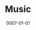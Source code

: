 ---
title: Music
date: 0007-01-01
ico: mdi:guitar-electric
color: yellow-400
hardware:
  - type: Guitar
    name: Kiesel › Vader
    sub:
      - 2021
      - Custom 6
      - Fishman Fluence
    link: https://craigerskine.com/ux/proto-kiesel-itemization/
  - type: Guitar
    name: .strandberg* › Boden
    sub:
      - 2020
      - Metal 6
      - Black Pearl
    link: https://strandbergguitars.com/product-category/family/boden-metal/
  - type: Guitar
    name: Ibanez › QX52
    sub:
      - 2021
      - Black
      - Fishman Fluence Mod
    link: https://amazon.com/dp/B09JGQ3WWR?tag=qrayg-20
  - type: Amp
    name: Positive Grid › Spark 40
    sub:
      - 40 watt
    link: https://amazon.com/dp/B08HQCG79H?tag=qrayg-20
  - type: Amp
    name: Positive Grid › Spark MINI
    sub:
      - 10 watt
    link: https://www.positivegrid.com/spark-mini
  - type: Speaker
    name: HeadRush › FRFR-108
    sub:
      - 2000 watt
    link: https://amazon.com/dp/B07M7JNZNX?tag=qrayg-20
  - type: Modeling
    name: Neural DSP › Quad Cortex
    sub:
      - USB
    link: https://www.sweetwater.com/store/detail/QuadCortex--neural-dsp-quad-cortex-quad-core-digital-effects-modeler-profiler-floorboard
  - type: Plugins
    name: Neural DSP › Archetype
    sub:
      - Petrucci
      - Tim Henson
    link: https://neuraldsp.com/plugins
  - type: Sequencer
    name: Arturia › Keystep
    sub:
      - MIDI Controller
    link: https://amazon.com/dp/B01BPSBU40?tag=qrayg-20
  - type: Interface
    name: AXE › I/O Solo
    sub:
      - + Amplitube
    link: https://amazon.com/dp/B085JDFLLD?tag=qrayg-20
---